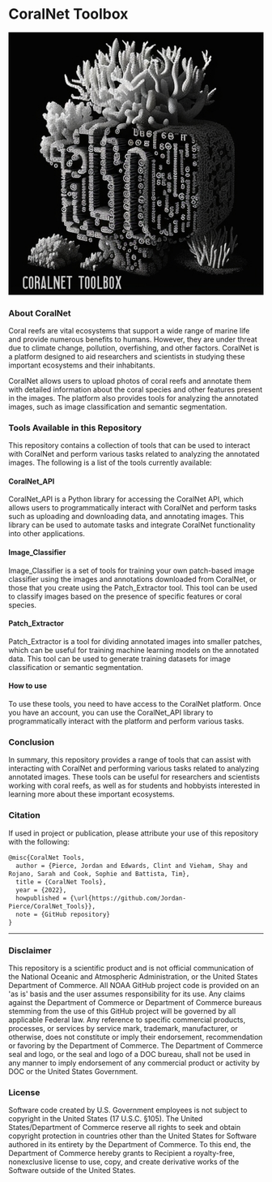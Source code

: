 # CoralNet Toolbox  


<p align="center">
  <img src="./Figures/CoralNet_Toolbox.png" alt="CoralNet_Toolbox">
</p

---

### **About CoralNet**
Coral reefs are vital ecosystems that support a wide range of marine life and provide numerous 
benefits to humans. However, they are under threat due to climate change, pollution, overfishing, 
and other factors. CoralNet is a platform designed to aid researchers and scientists in studying 
these important ecosystems and their inhabitants.

CoralNet allows users to upload photos of coral reefs and annotate them with detailed information 
about the coral species and other features present in the images. The platform also provides tools 
for analyzing the annotated images, such as image classification and semantic segmentation.

### **Tools Available in this Repository**
This repository contains a collection of tools that can be used to interact with CoralNet and 
perform various tasks related to analyzing the annotated images. The following is a list of the 
tools currently available:

#### **CoralNet_API**
CoralNet_API is a Python library for accessing the CoralNet API, which allows users to 
programmatically interact with CoralNet and perform tasks such as uploading and downloading data, 
and annotating images. This library can be used to automate tasks and integrate CoralNet 
functionality into other applications.

#### **Image_Classifier**
Image_Classifier is a set of tools for training your own patch-based image classifier using the 
images and annotations downloaded from CoralNet, or those that you create using the Patch_Extractor 
tool. This tool can be used to classify images based on the presence of specific features or coral
species.

#### **Patch_Extractor**
Patch_Extractor is a tool for dividing annotated images into smaller patches, which can be useful 
for training machine learning models on the annotated data. This tool can be used to generate 
training datasets for image classification or semantic segmentation.

#### **How to use**
To use these tools, you need to have access to the CoralNet platform. Once you have an account, 
you can use the CoralNet_API library to programmatically interact with the platform and perform 
various tasks.

### **Conclusion**
In summary, this repository provides a range of tools that can assist with interacting with 
CoralNet and performing various tasks related to analyzing annotated images. These tools can be 
useful for researchers and scientists working with coral reefs, as well as for students and
hobbyists interested in learning more about these important ecosystems.

### Citation

If used in project or publication, please attribute your use of this repository with the following:
    
```
@misc{CoralNet Tools,
  author = {Pierce, Jordan and Edwards, Clint and Vieham, Shay and Rojano, Sarah and Cook, Sophie and Battista, Tim},
  title = {CoralNet Tools},
  year = {2022},
  howpublished = {\url{https://github.com/Jordan-Pierce/CoralNet_Tools}},
  note = {GitHub repository}
}
```

---

### Disclaimer

This repository is a scientific product and is not official communication of the National 
Oceanic and Atmospheric Administration, or the United States Department of Commerce. All NOAA 
GitHub project code is provided on an 'as is' basis and the user assumes responsibility for its 
use. Any claims against the Department of Commerce or Department of Commerce bureaus stemming from 
the use of this GitHub project will be governed by all applicable Federal law. Any reference to 
specific commercial products, processes, or services by service mark, trademark, manufacturer, or 
otherwise, does not constitute or imply their endorsement, recommendation or favoring by the 
Department of Commerce. The Department of Commerce seal and logo, or the seal and logo of a DOC 
bureau, shall not be used in any manner to imply endorsement of any commercial product or activity 
by DOC or the United States Government.


### License 

Software code created by U.S. Government employees is not subject to copyright in the United States 
(17 U.S.C. §105). The United States/Department of Commerce reserve all rights to seek and obtain 
copyright protection in countries other than the United States for Software authored in its 
entirety by the Department of Commerce. To this end, the Department of Commerce hereby grants to 
Recipient a royalty-free, nonexclusive license to use, copy, and create derivative works of the 
Software outside of the United States.
